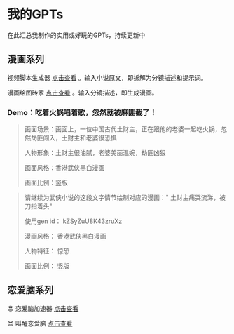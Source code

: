 # 我的GPTs
在此汇总我制作的实用或好玩的GPTs，持续更新中


## 漫画系列
视频脚本生成器 [点击查看](https://chat.openai.com/g/g-bpRMUt6Sy-shi-pin-jiao-ben-sheng-cheng-qi) 。输入小说原文，即拆解为分镜描述和提示词。

漫画绘图砖家 [点击查看](https://chat.openai.com/g/g-EBMSymbkb-man-hua-hui-tu-zhuan-jia) 。输入分镜描述，即生成漫画。

### Demo：吃着火锅唱着歌，忽然就被麻匪截了！


> 画面场景：画面上，一位中国古代土财主，正在跟他的老婆一起吃火锅，忽然劫匪闯入，土财主和老婆很恐惧
> 
> 人物形象：土财主很油腻，老婆美丽温婉，劫匪凶狠
> 
> 画面风格：香港武侠黑白漫画
> 
> 画面比例：竖版


> 请继续为武侠小说的这段文字情节绘制对应的漫画：" 土财主痛哭流涕，被刀指着头"
> 
> 使用gen id： kZSyZuU8K43zruXz
> 
> 漫画风格： 香港武侠黑白漫画
> 
> 人物特征： 惊恐
> 
> 画面比例： 竖版


## 恋爱脑系列
😍 恋爱脑加速器 [点击查看](https://chat.openai.com/g/g-vqGAXWrjR-lian-ai-nao-jia-su-qi) 

😍 叫醒恋爱脑 [点击查看](https://chat.openai.com/g/g-wTbBOnnsT-jiao-xing-lian-ai-nao) 
